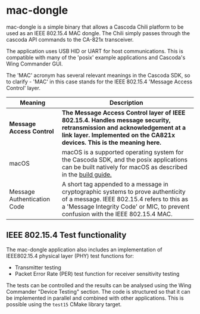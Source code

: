 # mac-dongle

mac-dongle is a simple binary that allows a Cascoda Chili platform to be used as an IEEE 802.15.4 MAC dongle. The Chili simply passes through the cascoda API commands to the CA-821x transceiver.

The application uses USB HID or UART for host communications. This is compatible with many of the 'posix' example applications
and Cascoda's Wing Commander GUI.

The 'MAC' acronym has several relevant meanings in the Cascoda SDK, so to clarify - 'MAC' in this case stands for the IEEE 802.15.4 'Message Access Control' layer.

| Meaning | Description |
| ------- | ----------- |
| __Message Access Control__ | __The Message Access Control layer of IEEE 802.15.4. Handles message security, retransmission and acknowledgement at a link layer. Implemented on the CA821x devices. This is the meaning here.__
| macOS | macOS is a supported operating system for the Cascoda SDK, and the posix applications can be built natively for macOS as described in the [build guide.](../../../README.md#building)
| Message Authentication Code | A short tag appended to a message in cryptographic systems to prove authenticity of a message. IEEE 802.15.4 refers to this as a 'Message Integrity Code' or MIC, to prevent confusion with the IEEE 802.15.4 MAC.

## IEEE 802.15.4 Test functionality
The mac-dongle application also includes an implementation of IEEE802.15.4 physical layer (PHY) test functions for:
- Transmitter testing
- Packet Error Rate (PER) test function for receiver sensitivity testing

The tests can be controlled and the results can be analysed using the Wing Commander  "Device Testing" section. The
code is structured so that it can be implemented in parallel and combined with other applications. This is possible
using the ``test15`` CMake library target.
